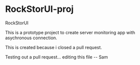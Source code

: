 # RockStorUI-proj
RockStorUI

This is a prototype project to create server monitoring app with asychronous connection. 


This is created because i closed a pull request.

Testing out a pull request... editing this file
-- Sam
